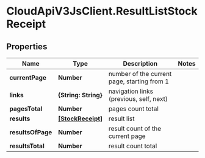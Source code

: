 # CloudApiV3JsClient.ResultListStockReceipt

## Properties
Name | Type | Description | Notes
------------ | ------------- | ------------- | -------------
**currentPage** | **Number** | number of the current page, starting from 1 | 
**links** | **{String: String}** | navigation links (previous, self, next) | 
**pagesTotal** | **Number** | pages count total | 
**results** | [**[StockReceipt]**](StockReceipt.md) | result list | 
**resultsOfPage** | **Number** | result count of the current page | 
**resultsTotal** | **Number** | result count total | 


